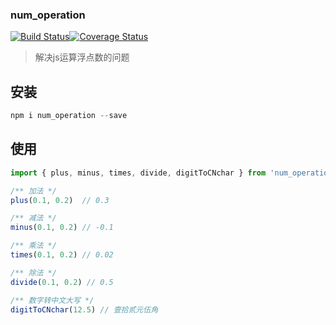 ### num_operation

[![Build Status](https://app.travis-ci.com/hzxshark/num_operation.svg?branch=master)](https://app.travis-ci.com/hzxshark/num_operation)[![Coverage Status](https://coveralls.io/repos/github/hzxshark/num_operation/badge.svg?branch=master)](https://coveralls.io/github/hzxshark/num_operation?branch=master)

> 解决js运算浮点数的问题

## 安装

```js
npm i num_operation --save
```

## 使用

```js
import { plus, minus, times, divide, digitToCNchar } from 'num_operation';

/** 加法 */
plus(0.1, 0.2)  // 0.3

/** 减法 */
minus(0.1, 0.2) // -0.1

/** 乘法 */
times(0.1, 0.2) // 0.02

/** 除法 */
divide(0.1, 0.2) // 0.5

/** 数字转中文大写 */
digitToCNchar(12.5) // 壹拾贰元伍角

```


